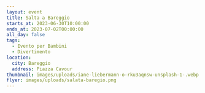 ```yaml
---
layout: event
title: Salta a Bareggio
starts_at: 2023-06-30T10:00:00
ends_at: 2023-07-02T00:00:00
all_day: false
tags:
  - Evento per Bambini
  - Divertimento
location:
  city: Bareggio
  address: Piazza Cavour
thumbnail: images/uploads/iane-liebermann-o-rku3aqnsw-unsplash-1-.webp
flyer: images/uploads/salata-baregio.png
---
```

